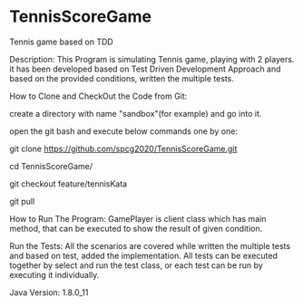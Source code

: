 # TennisScoreGame
Tennis game based on TDD

Description: This Program is simulating Tennis game, playing with 2 players. it has been developed based on Test Driven Development
Approach and based on the provided conditions, written the multiple tests.

How to Clone and CheckOut the Code from Git:

create a directory with name "sandbox"(for example) and go into it.

open the git bash and execute below commands one by one:

git clone https://github.com/spcg2020/TennisScoreGame.git

cd TennisScoreGame/

git checkout feature/tennisKata

git pull

How to Run The Program: GamePlayer is client class which has main method, that can be executed to show the result of given condition.

Run the Tests: All the scenarios are covered while written the multiple tests and based on test, added the implementation. All tests can 
be executed together by select and run the test class, or each test can be run by executing it individually.

Java Version: 1.8.0_11
